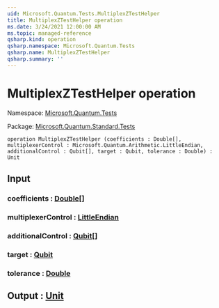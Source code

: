 ```yaml
---
uid: Microsoft.Quantum.Tests.MultiplexZTestHelper
title: MultiplexZTestHelper operation
ms.date: 3/24/2021 12:00:00 AM
ms.topic: managed-reference
qsharp.kind: operation
qsharp.namespace: Microsoft.Quantum.Tests
qsharp.name: MultiplexZTestHelper
qsharp.summary: ''
---
```


# MultiplexZTestHelper operation

Namespace: [Microsoft.Quantum.Tests](xref:Microsoft.Quantum.Tests)

Package: [Microsoft.Quantum.Standard.Tests](https://nuget.org/packages/Microsoft.Quantum.Standard.Tests)




```qsharp
operation MultiplexZTestHelper (coefficients : Double[], multiplexerControl : Microsoft.Quantum.Arithmetic.LittleEndian, additionalControl : Qubit[], target : Qubit, tolerance : Double) : Unit
```


## Input

### coefficients : [Double](xref:microsoft.quantum.lang-ref.double)[]




### multiplexerControl : [LittleEndian](xref:Microsoft.Quantum.Arithmetic.LittleEndian)




### additionalControl : [Qubit](xref:microsoft.quantum.lang-ref.qubit)[]




### target : [Qubit](xref:microsoft.quantum.lang-ref.qubit)




### tolerance : [Double](xref:microsoft.quantum.lang-ref.double)





## Output : [Unit](xref:microsoft.quantum.lang-ref.unit)

